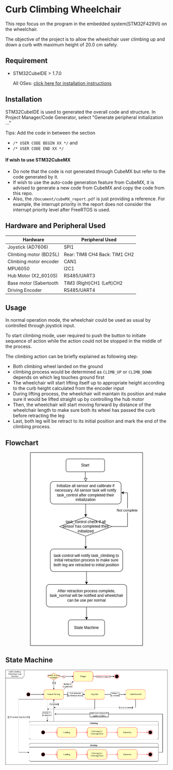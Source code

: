 # Curb Climbing Wheelchair

This repo focus on the program  in the embedded system(STM32F429VI) on the wheelchair.

The objective of the project is to allow the wheelchair user climbing up and down a curb with maximum height of 20.0 cm safely.

## Requirement
- STM32CubeIDE > 1.7.0
  
  All OSes: [click here for installation instructions](https://www.st.com/en/development-tools/stm32cubeide.html)


## Installation
STM32CubeIDE is used to generated the overall code and structure.
In Project Manager/Code Generator, select "Generate peripheral initialization ..."

Tips: Add the code in between the section 
- `/* USER CODE BEGIN XX */` and 
- `/* USER CODE END XX */`

#### If wish to use STM32CubeMX
- Do note that the code is not generated through CubeMX but refer to the code generated by it.
- If wish to use the auto-code generation feature from CubeMX, it is advised to generate a new code from CubeMX and copy the code from this repo. 
- Also, the `/Document/cubeMX_report.pdf` is just providing a reference. For example, the interrupt priority in the report does not consider the interrupt priority level after FreeRTOS is used. 

## Hardware and Peripheral Used
| Hardware | Peripheral Used |
| --- | ----------- |
| Joystick (AD7606) | SPI1 | 
| Climbing motor (BD25L) | Rear: TIM8 CH4  Back: TIM1 CH2 |
| Climbing motor encoder | CAN1| 
| MPU6050 | I2C1 | 
| Hub Motor (X2_6010S) | RS485/UART3 | 
| Base motor (Sabertooth | TIM3 (Right)CH1  (Left)CH2| 
| Driving Encoder | RS485/UART4 |

## Usage
In normal operation mode, the wheelchair could be used as usual by controlled through joystick input.

To start climbing mode, user required to push the button to initiate sequence of action while the action could not be stopped in the middle of the process.

The climbing action can be briefly explained as following step:
- Both climbing wheel landed on the ground
-   climbing process would be determined as `CLIMB_UP` or `CLIMB_DOWN` depends on which leg touches ground first
- The wheelchair will start lifting itself up to appropriate height according to the curb height calculated from the encoder input
- During lifting process, the wheelchair will maintain its position and make sure it would be lifted straight up by controlling the hub motor
- Then, the wheelchair will start moving forward by distance of the wheelchair length to make sure both its wheel has passed the curb before retracting the leg
- Last, both leg will be retract to its initial position and mark the end of the climbing process.

## Flowchart
<p align="center">
  <img src="/image/Flowchart.png">
</p>

## State Machine
<p align="center">
  <img src="/image/StateMachine-WithDocking.drawio.png">
</p>
